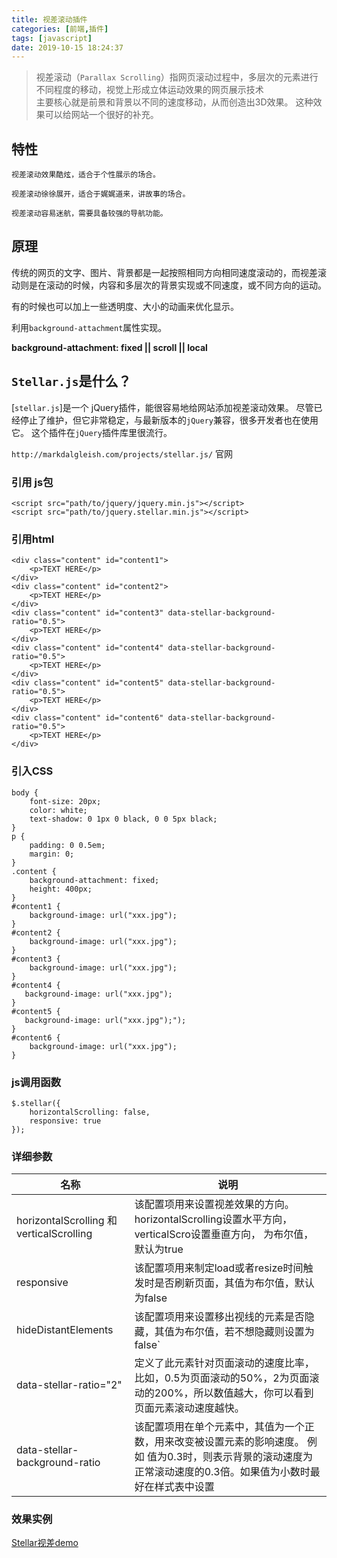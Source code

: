 ```yaml
---
title: 视差滚动插件
categories: [前端,插件]
tags: [javascript] 
date: 2019-10-15 18:24:37
---
```



>视差滚动（`Parallax Scrolling`）指网页滚动过程中，多层次的元素进行不同程度的移动，视觉上形成立体运动效果的网页展示技术<br/>
>主要核心就是前景和背景以不同的速度移动，从而创造出3D效果。 这种效果可以给网站一个很好的补充。

## 特性

    视差滚动效果酷炫，适合于个性展示的场合。
    
    视差滚动徐徐展开，适合于娓娓道来，讲故事的场合。
    
    视差滚动容易迷航，需要具备较强的导航功能。

## 原理

传统的网页的文字、图片、背景都是一起按照相同方向相同速度滚动的，而视差滚动则是在滚动的时候，内容和多层次的背景实现或不同速度，或不同方向的运动。

有的时候也可以加上一些透明度、大小的动画来优化显示。 

利用`background-attachment`属性实现。

**background-attachment: fixed || scroll || local**

## `Stellar.js`是什么？

[`stellar.js`]是一个 jQuery插件，能很容易地给网站添加视差滚动效果。 尽管已经停止了维护，但它非常稳定，与最新版本的`jQuery`兼容，很多开发者也在使用它。 这个插件在`jQuery`插件库里很流行。

`http://markdalgleish.com/projects/stellar.js/`  官网

### 引用 js包 


    <script src="path/to/jquery/jquery.min.js"></script>
    <script src="path/to/jquery.stellar.min.js"></script>


### 引用html


    <div class="content" id="content1">
        <p>TEXT HERE</p>
    </div>
    <div class="content" id="content2">
        <p>TEXT HERE</p>
    </div>
    <div class="content" id="content3" data-stellar-background-ratio="0.5">
        <p>TEXT HERE</p>
    </div>
    <div class="content" id="content4" data-stellar-background-ratio="0.5">
        <p>TEXT HERE</p>
    </div>
    <div class="content" id="content5" data-stellar-background-ratio="0.5">
        <p>TEXT HERE</p>
    </div>
    <div class="content" id="content6" data-stellar-background-ratio="0.5">
        <p>TEXT HERE</p>
    </div> 


### 引入CSS


    body {
        font-size: 20px;
        color: white;
        text-shadow: 0 1px 0 black, 0 0 5px black;
    }
    p {
        padding: 0 0.5em;
        margin: 0;
    }
    .content {
        background-attachment: fixed;
        height: 400px;
    }
    #content1 {
        background-image: url("xxx.jpg");
    }
    #content2 {
        background-image: url("xxx.jpg");
    }
    #content3 {
        background-image: url("xxx.jpg");
    }
    #content4 {
       background-image: url("xxx.jpg");
    }
    #content5 {
       background-image: url("xxx.jpg");");
    }
    #content6 {
        background-image: url("xxx.jpg");
    }


### js调用函数


    $.stellar({
        horizontalScrolling: false,
        responsive: true
    });




### 详细参数

| 名称                                      | 说明                                       |
| --------------------------------------- | ---------------------------------------- |
| horizontalScrolling 和 verticalScrolling | 该配置项用来设置视差效果的方向。horizontalScrolling设置水平方向，verticalScro设置垂直方向， 为布尔值，默认为true |
| responsive                              | 该配置项用来制定load或者resize时间触发时是否刷新页面，其值为布尔值，默认为false |
| hideDistantElements                     | 该配置项用来设置移出视线的元素是否隐藏，其值为布尔值，若不想隐藏则设置为false` |
| data-stellar-ratio="2"                  | 定义了此元素针对页面滚动的速度比率，比如，0.5为页面滚动的50%，2为页面滚动的200%，所以数值越大，你可以看到页面元素滚动速度越快。 |
| data-stellar-background-ratio           | 该配置项用在单个元素中，其值为一个正数，用来改变被设置元素的影响速度。 例如 值为0.3时，则表示背景的滚动速度为正常滚动速度的0.3倍。如果值为小数时最好在样式表中设置 |


### 效果实例

[Stellar视差demo](https://share.weiyun.com/5X1aO1P)
